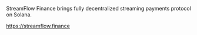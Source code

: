 StreamFlow Finance brings fully decentralized streaming payments protocol on Solana.

https://streamflow.finance


